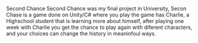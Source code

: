 Second Chance 
Second Chance was my final project in University, Secon Chase is a game done on Unity/C# where you play the game has Charlie, a Highschool student that is learning more about himself, after playing one week with Charlie you get the chance to play again with diferent characters, 
and your choices can change the history in meaninfoul ways.
